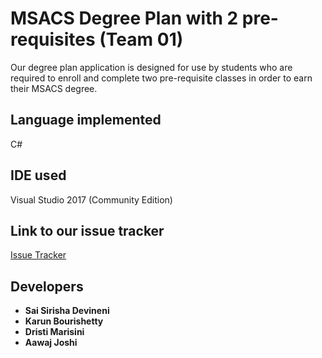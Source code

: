 # MSACS Degree Plan with 2 pre-requisites (Team 01)

Our degree plan application is designed for use by students who are required to enroll and complete two pre-requisite classes in order to earn their MSACS degree. 

## Language implemented 

C#

## IDE used

Visual Studio 2017 (Community Edition)

## Link to our issue tracker

[Issue Tracker](https://github.com/DevineniSirisha/MSACSDegreePlan/issues)

## Developers
- **Sai Sirisha Devineni**  
- **Karun Bourishetty**  
- **Dristi Marisini**  
- **Aawaj Joshi**  
